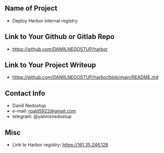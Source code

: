## Name of Project 
* Deploy Harbor internal registry

## Link to Your Github or Gitlab Repo
* https://github.com/DANIILNEDOSTUP/harbor

## Link to Your Project Writeup
* https://github.com/DANIILNEDOSTUP/harbor/blob/main/README.md

## Contact Info
* Daniil Nedostup
* e-mail: roald5922@gmail.com
* telegram: @yannisnedostup

## Misc 
* Link to Harbor registry: https://161.35.246.128
